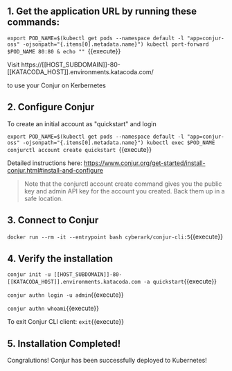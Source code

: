 
## 1. Get the application URL by running these commands:
  `export POD_NAME=$(kubectl get pods --namespace default -l "app=conjur-oss" -ojsonpath="{.items[0].metadata.name}")
  kubectl port-forward $POD_NAME 80:80 &
  echo ""
  `{{execute}}

Visit https://[[HOST_SUBDOMAIN]]-80-[[KATACODA_HOST]].environments.katacoda.com/

 to use your Conjur on Kerbernetes

## 2. Configure Conjur
  To create an initial account as "quickstart" and login
  
  `export POD_NAME=$(kubectl get pods --namespace default -l "app=conjur-oss" -ojsonpath="{.items[0].metadata.name}")
  kubectl exec $POD_NAME conjurctl account create quickstart
  `{{execute}}

Detailed instructions here: https://www.conjur.org/get-started/install-conjur.html#install-and-configure

>  Note that the conjurctl account create command gives you the public key and admin API key for the account you created.
>  Back them up in a safe location.

## 3. Connect to Conjur
  `docker run --rm -it --entrypoint bash cyberark/conjur-cli:5`{{execute}}

## 4. Verify the installation
  `conjur init -u [[HOST_SUBDOMAIN]]-80-[[KATACODA_HOST]].environments.katacoda.com -a quickstart`{{execute}}

  `conjur authn login -u admin`{{execute}}
  
  `conjur authn whoami`{{execute}}
  
  To exit Conjur CLI client:
  `exit`{{execute}}

## 5. Installation Completed!

Congralutions!  Conjur has been successfully deployed to Kubernetes!
